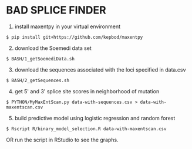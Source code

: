 BAD SPLICE FINDER
=================

1. install maxentpy in your virtual environment

`$ pip install git+https://github.com/kepbod/maxentpy`

2. download the Soemedi data set

`$ BASH/1_getSoemediData.sh`

3. download the sequences associated with the loci specified in data.csv

`$ BASH/2_getSequences.sh`

4. get 5' and 3' splice site scores in neighborhood of mutation 

`$ PYTHON/MyMaxEntScan.py data-with-sequences.csv > data-with-maxentscan.csv` 

5. build predictive model using logistic regression and random forest

`$ Rscript R/binary_model_selection.R data-with-maxentscan.csv` 

OR run the script in RStudio to see the graphs.

